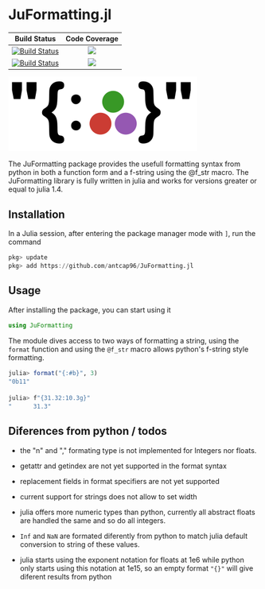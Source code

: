 # JuFormatting.jl

| **Build Status**                          | **Code Coverage**               |
|:-----------------------------------------:|:-------------------------------:|
| [![Build Status][travis-img]][travis-url] | [![][coveral-img]][coveral-url] |
| [![Build Status][appvey-img]][appvey-url] | [![][codecov-img]][codecov-url] |


![logo](logo/logo.svg "JuFormatting.jl")

The JuFormatting package provides the usefull formatting syntax from python in both a function form and a f-string using the @f_str macro. The JuFormatting library is fully written in julia and works for versions greater or equal to julia 1.4.

Installation
------------

In a Julia session, after entering the package manager mode with `]`, run the command

```julia
pkg> update
pkg> add https://github.com/antcap96/JuFormatting.jl
```

Usage
-----

After installing the package, you can start using it

```julia
using JuFormatting
```

The module dives access to two ways of formatting a string, using the `format` function and using the `@f_str` macro allows python's f-string style formatting.

```julia
julia> format("{:#b}", 3)
"0b11"

julia> f"{31.32:10.3g}"
"      31.3"
```

Diferences from python / todos
------------------------------

* the "n" and "," formating type is not implemented for Integers nor floats.

* getattr and getindex are not yet supported in the format syntax

* replacement fields in format specifiers are not yet supported

* current support for strings does not allow to set width

* julia offers more numeric types than python, currently all abstract floats are handled the same and so do all integers.

* `Inf` and `NaN` are formated diferently from python to match julia default conversion to string of these values.

* julia starts using the exponent notation for floats at 1e6 while python only starts using this notation at 1e15, so an empty format `"{}"` will give diferent results from python

[travis-img]: https://travis-ci.com/antcap96/JuFormatting.jl.svg?branch=master
[travis-url]: https://travis-ci.com/antcap96/JuFormatting.jl

[appvey-img]: https://ci.appveyor.com/api/projects/status/github/antcap96/JuFormatting.jl?svg=true
[appvey-url]: https://ci.appveyor.com/project/antcap96/JuFormatting-jl

[coveral-img]: https://coveralls.io/repos/github/antcap96/JuFormatting.jl/badge.svg?branch=master
[coveral-url]: https://coveralls.io/github/antcap96/JuFormatting.jl?branch=master

[codecov-img]: https://codecov.io/gh/antcap96/JuFormatting.jl/branch/master/graph/badge.svg
[codecov-url]: https://codecov.io/gh/antcap96/JuFormatting.jl